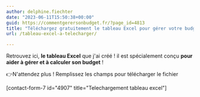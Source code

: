 ```yaml
---
author: delphine.fiechter
date: "2023-06-11T15:50:38+00:00"
guid: https://commentgerersonbudget.fr/?page_id=4813
title: "Téléchargez gratuitement le tableau Excel pour gérer votre budget ! \U0001F60D"
url: /tableau-excel-a-telecharger/

---
```

Retrouvez ici, **le tableau Excel** que j'ai créé ! il est spécialement conçu **pour aider à gérer et à calculer son budget** !

👉N'attendez plus ! Remplissez les champs pour télécharger le fichier

\[contact-form-7 id="4907" title="Telechargement tableau excel"\]
